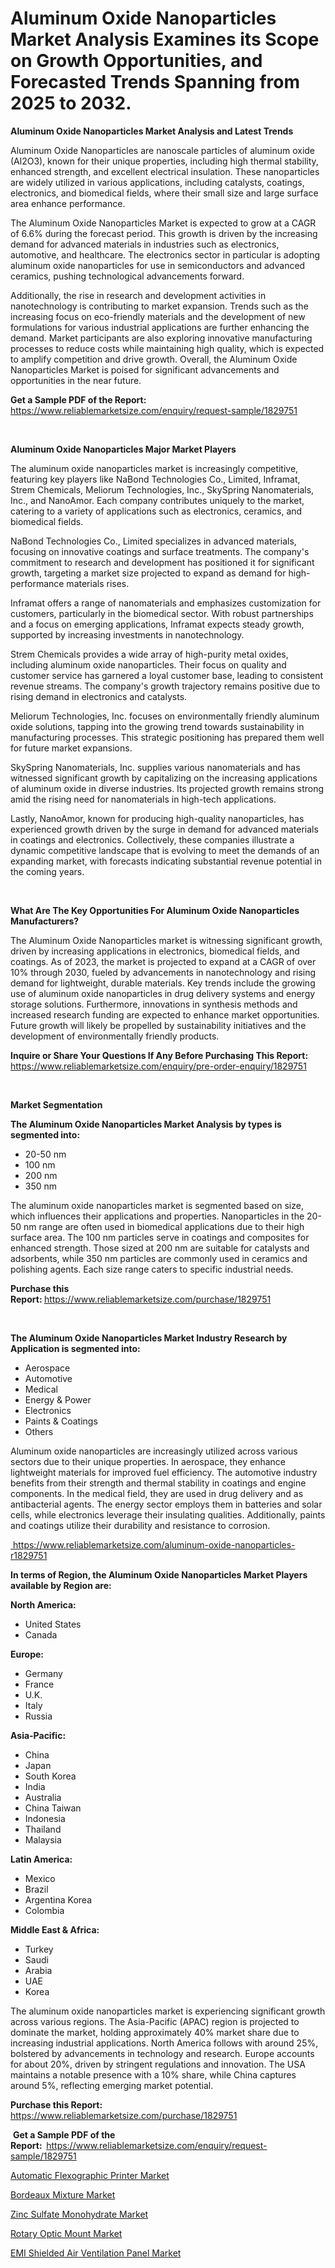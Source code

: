<p><h1>Aluminum Oxide Nanoparticles Market Analysis Examines its Scope on Growth Opportunities, and Forecasted Trends Spanning from 2025 to 2032.</h1></p><p><strong>Aluminum Oxide Nanoparticles Market Analysis and Latest Trends</strong></p>
<p><p>Aluminum Oxide Nanoparticles are nanoscale particles of aluminum oxide (Al2O3), known for their unique properties, including high thermal stability, enhanced strength, and excellent electrical insulation. These nanoparticles are widely utilized in various applications, including catalysts, coatings, electronics, and biomedical fields, where their small size and large surface area enhance performance.</p><p>The Aluminum Oxide Nanoparticles Market is expected to grow at a CAGR of 6.6% during the forecast period. This growth is driven by the increasing demand for advanced materials in industries such as electronics, automotive, and healthcare. The electronics sector in particular is adopting aluminum oxide nanoparticles for use in semiconductors and advanced ceramics, pushing technological advancements forward. </p><p>Additionally, the rise in research and development activities in nanotechnology is contributing to market expansion. Trends such as the increasing focus on eco-friendly materials and the development of new formulations for various industrial applications are further enhancing the demand. Market participants are also exploring innovative manufacturing processes to reduce costs while maintaining high quality, which is expected to amplify competition and drive growth. Overall, the Aluminum Oxide Nanoparticles Market is poised for significant advancements and opportunities in the near future.</p></p>
<p><strong>Get a Sample PDF of the Report:&nbsp;</strong> <a href="https://www.reliablemarketsize.com/enquiry/request-sample/1829751?utm_campaign=1898&utm_medium=2&utm_source=Github&utm_content=ia&utm_term=02042025&utm_id=aluminum-oxide-nanoparticles">https://www.reliablemarketsize.com/enquiry/request-sample/1829751</a></p>
<p>&nbsp;</p>
<p><strong>Aluminum Oxide Nanoparticles Major Market Players</strong></p>
<p><p>The aluminum oxide nanoparticles market is increasingly competitive, featuring key players like NaBond Technologies Co., Limited, Inframat, Strem Chemicals, Meliorum Technologies, Inc., SkySpring Nanomaterials, Inc., and NanoAmor. Each company contributes uniquely to the market, catering to a variety of applications such as electronics, ceramics, and biomedical fields.</p><p>NaBond Technologies Co., Limited specializes in advanced materials, focusing on innovative coatings and surface treatments. The company's commitment to research and development has positioned it for significant growth, targeting a market size projected to expand as demand for high-performance materials rises.</p><p>Inframat offers a range of nanomaterials and emphasizes customization for customers, particularly in the biomedical sector. With robust partnerships and a focus on emerging applications, Inframat expects steady growth, supported by increasing investments in nanotechnology.</p><p>Strem Chemicals provides a wide array of high-purity metal oxides, including aluminum oxide nanoparticles. Their focus on quality and customer service has garnered a loyal customer base, leading to consistent revenue streams. The company's growth trajectory remains positive due to rising demand in electronics and catalysts.</p><p>Meliorum Technologies, Inc. focuses on environmentally friendly aluminum oxide solutions, tapping into the growing trend towards sustainability in manufacturing processes. This strategic positioning has prepared them well for future market expansions.</p><p>SkySpring Nanomaterials, Inc. supplies various nanomaterials and has witnessed significant growth by capitalizing on the increasing applications of aluminum oxide in diverse industries. Its projected growth remains strong amid the rising need for nanomaterials in high-tech applications.</p><p>Lastly, NanoAmor, known for producing high-quality nanoparticles, has experienced growth driven by the surge in demand for advanced materials in coatings and electronics. Collectively, these companies illustrate a dynamic competitive landscape that is evolving to meet the demands of an expanding market, with forecasts indicating substantial revenue potential in the coming years.</p></p>
<p>&nbsp;</p>
<p><strong>What Are The Key Opportunities For Aluminum Oxide Nanoparticles Manufacturers?</strong></p>
<p><p>The Aluminum Oxide Nanoparticles market is witnessing significant growth, driven by increasing applications in electronics, biomedical fields, and coatings. As of 2023, the market is projected to expand at a CAGR of over 10% through 2030, fueled by advancements in nanotechnology and rising demand for lightweight, durable materials. Key trends include the growing use of aluminum oxide nanoparticles in drug delivery systems and energy storage solutions. Furthermore, innovations in synthesis methods and increased research funding are expected to enhance market opportunities. Future growth will likely be propelled by sustainability initiatives and the development of environmentally friendly products.</p></p>
<p><strong>Inquire or Share Your Questions If Any Before Purchasing This Report:</strong> <a href="https://www.reliablemarketsize.com/enquiry/pre-order-enquiry/1829751?utm_campaign=1898&utm_medium=2&utm_source=Github&utm_content=ia&utm_term=02042025&utm_id=aluminum-oxide-nanoparticles">https://www.reliablemarketsize.com/enquiry/pre-order-enquiry/1829751</a></p>
<p>&nbsp;</p>
<p><strong>Market Segmentation</strong></p>
<p><strong>The Aluminum Oxide Nanoparticles Market Analysis by types is segmented into:</strong></p>
<p><ul><li>20-50 nm</li><li>100 nm</li><li>200 nm</li><li>350 nm</li></ul></p>
<p><p>The aluminum oxide nanoparticles market is segmented based on size, which influences their applications and properties. Nanoparticles in the 20-50 nm range are often used in biomedical applications due to their high surface area. The 100 nm particles serve in coatings and composites for enhanced strength. Those sized at 200 nm are suitable for catalysts and adsorbents, while 350 nm particles are commonly used in ceramics and polishing agents. Each size range caters to specific industrial needs.</p></p>
<p><strong>Purchase this Report:&nbsp;</strong><a href="https://www.reliablemarketsize.com/purchase/1829751?utm_campaign=1898&utm_medium=2&utm_source=Github&utm_content=ia&utm_term=02042025&utm_id=aluminum-oxide-nanoparticles">https://www.reliablemarketsize.com/purchase/1829751</a></p>
<p>&nbsp;</p>
<p><strong>The Aluminum Oxide Nanoparticles Market Industry Research by Application is segmented into:</strong></p>
<p><ul><li>Aerospace</li><li>Automotive</li><li>Medical</li><li>Energy & Power</li><li>Electronics</li><li>Paints & Coatings</li><li>Others</li></ul></p>
<p><p>Aluminum oxide nanoparticles are increasingly utilized across various sectors due to their unique properties. In aerospace, they enhance lightweight materials for improved fuel efficiency. The automotive industry benefits from their strength and thermal stability in coatings and engine components. In the medical field, they are used in drug delivery and as antibacterial agents. The energy sector employs them in batteries and solar cells, while electronics leverage their insulating qualities. Additionally, paints and coatings utilize their durability and resistance to corrosion.</p></p>
<p><a href="https://www.reliablemarketsize.com/aluminum-oxide-nanoparticles-r1829751?utm_campaign=1898&utm_medium=2&utm_source=Github&utm_content=ia&utm_term=02042025&utm_id=aluminum-oxide-nanoparticles">&nbsp;https://www.reliablemarketsize.com/aluminum-oxide-nanoparticles-r1829751</a></p>
<p><strong>In terms of Region, the Aluminum Oxide Nanoparticles Market Players available by Region are:</strong></p>
<p>
    <p> <strong> North America: </strong>
        <ul>
            <li>United States</li>
            <li>Canada</li>
        </ul>
        </p> 
    <p> <strong> Europe: </strong>
        <ul>
            <li>Germany</li>
            <li>France</li>
            <li>U.K.</li>
            <li>Italy</li>
            <li>Russia</li>
        </ul>
        </p> 
    <p> <strong> Asia-Pacific: </strong>
        <ul>
            <li>China</li>
            <li>Japan</li>
            <li>South Korea</li>
            <li>India</li>
            <li>Australia</li>
            <li>China Taiwan</li>
            <li>Indonesia</li>
            <li>Thailand</li>
            <li>Malaysia</li>
        </ul>
        </p> 
    <p> <strong> Latin America: </strong>
        <ul>
            <li>Mexico</li>
            <li>Brazil</li>
            <li>Argentina Korea</li>
            <li>Colombia</li>
        </ul>
        </p> 
    <p> <strong> Middle East & Africa: </strong>
        <ul>
            <li>Turkey</li>
            <li>Saudi</li>
            <li>Arabia</li>
            <li>UAE</li>
            <li>Korea</li>
        </ul>
    </p>
    </p>
<p><p>The aluminum oxide nanoparticles market is experiencing significant growth across various regions. The Asia-Pacific (APAC) region is projected to dominate the market, holding approximately 40% market share due to increasing industrial applications. North America follows with around 25%, bolstered by advancements in technology and research. Europe accounts for about 20%, driven by stringent regulations and innovation. The USA maintains a notable presence with a 10% share, while China captures around 5%, reflecting emerging market potential.</p></p>
<p><strong>Purchase this Report: </strong><a href="https://www.reliablemarketsize.com/purchase/1829751?utm_campaign=1898&utm_medium=2&utm_source=Github&utm_content=ia&utm_term=02042025&utm_id=aluminum-oxide-nanoparticles">https://www.reliablemarketsize.com/purchase/1829751</a></p>
<p>&nbsp;<strong>Get a Sample PDF of the Report:&nbsp;&nbsp;</strong><a href="https://www.reliablemarketsize.com/enquiry/request-sample/1829751?utm_campaign=1898&utm_medium=2&utm_source=Github&utm_content=ia&utm_term=02042025&utm_id=aluminum-oxide-nanoparticles">https://www.reliablemarketsize.com/enquiry/request-sample/1829751</a></p>
<p><strong></strong></p>
<p><p><a href="https://www.linkedin.com/pulse/automatic-flexographic-printer-market-size-insights-types-m4vhf?utm_campaign=1898&utm_medium=2&utm_source=Github&utm_content=ia&utm_term=02042025&utm_id=aluminum-oxide-nanoparticles">Automatic Flexographic Printer Market</a></p><p><a href="https://github.com/safatabhee/Market-Research-Report-List-1/blob/main/bordeaux-mixture-market.md?utm_campaign=1898&utm_medium=2&utm_source=Github&utm_content=ia&utm_term=02042025&utm_id=aluminum-oxide-nanoparticles">Bordeaux Mixture Market</a></p><p><a href="https://github.com/resiebustin/Market-Research-Report-List-1/blob/main/zinc-sulfate-monohydrate-market.md?utm_campaign=1898&utm_medium=2&utm_source=Github&utm_content=ia&utm_term=02042025&utm_id=aluminum-oxide-nanoparticles">Zinc Sulfate Monohydrate Market</a></p><p><a href="https://www.linkedin.com/pulse/examining-market-drivers-rotary-optic-mount-expected-grow-cagr-sgy1f?utm_campaign=1898&utm_medium=2&utm_source=Github&utm_content=ia&utm_term=02042025&utm_id=aluminum-oxide-nanoparticles">Rotary Optic Mount Market</a></p><p><a href="https://www.linkedin.com/pulse/emi-shielded-air-ventilation-panel-market-industry-landscape-7gluf?utm_campaign=1898&utm_medium=2&utm_source=Github&utm_content=ia&utm_term=02042025&utm_id=aluminum-oxide-nanoparticles">EMI Shielded Air Ventilation Panel Market</a></p></p>